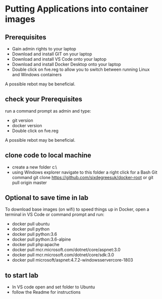 # Putting Applications into container images


## Prerequisites

* Gain admin rights to your laptop
* Download and install GIT on your laptop  
* Download and install VS Code onto your laptop  
* Download and install Docker Desktop onto your laptop  
* Double click on fve.reg to allow you to switch between running Linux and Windows containers

A possible rebot may be beneficial.  

## check your Prerequisites
run a command prompt as admin and type:

* git version  
* docker version 
* Double click on fve.reg  

A possible rebot may be beneficial. 

## clone code to local machine
* create a new folder c:\
* using Windows explorer navigate to this folder a right click for a Bash Git command
git clone https://github.com/sixdegreesuk/docker-root or
git pull origin master

## Optional to save time in lab
To download base images (on wifi) to speed things up in Docker, open a terminal in VS Code or command prompt and run:
* docker pull ubuntu  
* docker pull python  
* docker pull python:3.6  
* docker pull python:3.6-alpine  
* docker pull php:apache  
* docker pull mcr.microsoft.com/dotnet/core/aspnet:3.0  
* docker pull mcr.microsoft.com/dotnet/core/sdk:3.0  
* docker pull microsoft/aspnet:4.7.2-windowsservercore-1803  

## to start lab
* In VS code open and set folder to Ubuntu
* follow the Readme for instructions



